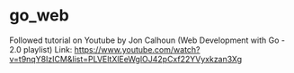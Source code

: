 # go_web

Followed tutorial on Youtube by Jon Calhoun (Web Development with Go - 2.0 playlist)
Link: https://www.youtube.com/watch?v=t9nqY8IzICM&list=PLVEltXlEeWglOJ42pCxf22YVyxkzan3Xg
